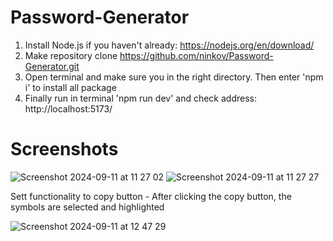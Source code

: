 # Password-Generator
1. Install Node.js if you haven't already: https://nodejs.org/en/download/
2. Make repository clone https://github.com/ninkov/Password-Generator.git
3. Open terminal and make sure you in the right directory. Then enter 'npm i' to install all package
4. Finally run in terminal 'npm run dev'  and check address: http://localhost:5173/ 


# Screenshots


![Screenshot 2024-09-11 at 11 27 02](https://github.com/user-attachments/assets/2a939021-c334-4f2d-97d7-414518d4ed69)
![Screenshot 2024-09-11 at 11 27 27](https://github.com/user-attachments/assets/f1bfb9f4-ec64-4a5f-b8d4-d2bc13e54b14)

Sett functionality to copy button - After clicking the copy button, the symbols are selected and highlighted

![Screenshot 2024-09-11 at 12 47 29](https://github.com/user-attachments/assets/a097f491-10ac-487d-8bed-0e6c185c81d7)
